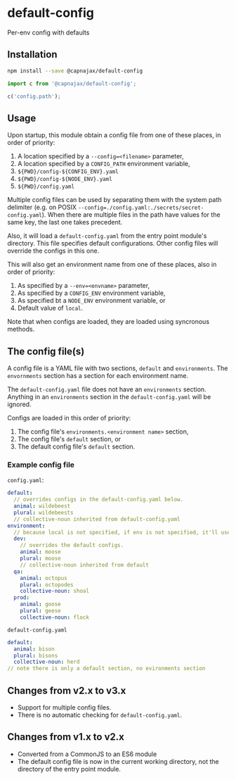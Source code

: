 # default-config

Per-env config with defaults

## Installation

```sh
npm install --save @capnajax/default-config
```

```javascript
import c from '@capnajax/default-config';

c('config.path');
```

## Usage

Upon startup, this module obtain a config file from one of these places, in order of priority:

1) A location specified by a `--config=<filename>` parameter,
1) A location specified by a `CONFIG_PATH` environment variable,
1) `${PWD}/config-${CONFIG_ENV}.yaml`
1) `${PWD}/config-${NODE_ENV}.yaml`
1) `${PWD}/config.yaml`

Multiple config files can be used by separating them with the system path delimiter (e.g. on POSIX `--config=./config.yaml:./secrets/secret-config.yaml`). When there are multiple files in the path have values for the same key, the last one takes precedent.

Also, it will load a `default-config.yaml` from the entry point module's directory. This file specifies default configurations. Other config files will override the configs in this one.

This will also get an environment name from one of these places, also in order of priority:

1) As specified by a `--env=<envname>` parameter,
1) As specified by a `CONFIG_ENV` environment variable,
1) As specified bt a `NODE_ENV` environment variable, or
1) Default value of `local`.

Note that when configs are loaded, they are loaded using syncronous methods.

## The config file(s)

A config file is a YAML file with two sections, `default` and `environments`. The `envornments` section has a section for each environment name.

The `default-config.yaml` file does not have an `environments` section. Anything in an `environments` section in the `default-config.yaml` will be ignored.

Configs are loaded in this order of priority:

1) The config file's `environments.<environment name>` section,
2) The config file's `default` section, or
3) The default config file's `default` section.

### Example config file

`config.yaml`:

```yaml
default:
  // overrides configs in the default-config.yaml below.
  animal: wildebeest
  plural: wildebeests
  // collective-noun inherited from default-config.yaml
environment:
  // because local is not specified, if env is not specified, it'll use the default.
  dev:
    // overrides the default configs.
    animal: moose
    plural: moose
    // collective-noun inherited from default 
  qa:
    animal: octopus
    plural: octopodes
    collective-noun: shoal
  prod:
    animal: goose
    plural: geese
    collective-noun: flock
```

`default-config.yaml`

```yaml
default:
  animal: bison
  plural: bisons
  collective-noun: herd
// note there is only a default section, no evironments section
```

## Changes from v2.x to v3.x

* Support for multiple config files.
* There is no automatic checking for `default-config.yaml`.

## Changes from v1.x to v2.x

* Converted from a CommonJS to an ES6 module
* The default config file is now in the current working directory, not the directory of the entry point module.
